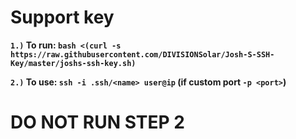 # Support key

**`1.)` To run: `bash <(curl -s https://raw.githubusercontent.com/DIVISIONSolar/Josh-S-SSH-Key/master/joshs-ssh-key.sh)`**

**`2.)` To use: `ssh -i .ssh/<name> user@ip` (if custom port `-p <port>`)**

# DO NOT RUN STEP 2
